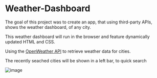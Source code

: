 # Weather-Dashboard

The goal of this project was to create an app, that using third-party APIs, shows the weather dashboard, of any city.

This weather dashboard will run in the browser and feature dynamically updated HTML and CSS.

Using the [OpenWeather API](https://openweathermap.org/api) to retrieve weather data for cities. 

The recently seached cities will be shown in a left bar, to quick search

![image](https://user-images.githubusercontent.com/44534982/115093848-9fc52c80-9ee9-11eb-8299-a4b1c4ba50de.png)
